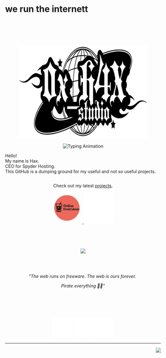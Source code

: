 <h1 align="left">
   we run the internett   
</h1>
<br></br><br></br>

<p align="center">
  <img src="hax-studios.png" width="420" height="300" alt="HAX Studios Logo"/>
</p>

<p align="center">
  <img src="https://readme-typing-svg.herokuapp.com?font=Roboto+Code&size=16&duration=4000&pause=1000&color=FFFFFF&center=true&vCenter=true&width=600&lines=Free+the+web.+Hack+the+planet.;We+are+the+new+pirates.;Resist+censorship." alt="Typing Animation">
</p>


<p align="left">
  Hello!<br>
  My name is Hax.<br>
  CEO for Spyder Hosting.<br>
  This GitHub is a dumping ground for my useful and not so useful projects.<br>
  
</p>

##

<p align="center">
Check out my latest <a href="https://github.com/0x-h4x?tab=repositories">projects</a>.
</p>
<p align="center">
     <a href="https://github.com/0x-h4x/OnlineDrinkCabinet">
  <img src="OnlineDrinkCabinet.png" width="100" height="100" alt="Drinkme"/>  
        <a/>
    <a href="spy-dr.io">
   <img src="https://github.com/Spyder-Hosting/.github/blob/main/profile/Spyder-logo-white.png" width="100" height="100" alt="Drinkme"/>
    </a>
</p>


##



<br></br>

<p align="center">
  <a href="https://skillicons.dev">
    <img src="https://skillicons.dev/icons?i=aws,gcp,arch,kali,redhat,raspberrypi,cs,html,css,grafana,vscode,cloudflare,azure,gitlab,php,js,dotnet,docker&perline=9" />
  </a>
</p>





<br></br>

<p align="center">
  <em>"The web runs on freeware.  
  The web is ours forever. </p>
 <p align="center"> Pirate everything 🏴‍☠️"
</p>


<br></br>
<br></br>

<div align="center">
  
  [![Discord](https://raw.githubusercontent.com/CLorant/readme-social-icons/main/large/light/discord.svg)](https://discord.gg/bcs2Ce4YvX)
  [![Twitter](https://raw.githubusercontent.com/CLorant/readme-social-icons/main/large/light/twitter-x.svg)](https://x.com/xffline)
  [![YouTube](https://raw.githubusercontent.com/CLorant/readme-social-icons/main/large/light/youtube.svg)](https://www.youtube.com/@H4Xcashmoney)

</div>


---

<div align="right">
  <img src="https://visitor-badge.laobi.icu/badge?page_id=0x-h4x.0x-h4x&left_color=black&right_color=darkgrey&left_text=Visitors"  /> 
</div>
